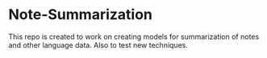 # Note-Summarization

This repo is created to work on creating models for summarization of notes and other language data. Also to test new techniques.

